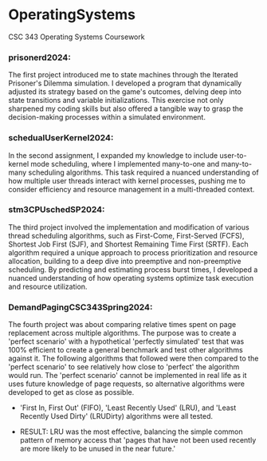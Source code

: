 # OperatingSystems
CSC 343 Operating Systems Coursework

### prisonerd2024:
The first project introduced me to state machines through the Iterated Prisoner's Dilemma simulation. I developed a program that dynamically adjusted its strategy based on the game's outcomes, delving deep into state transitions and variable initializations. This exercise not only sharpened my coding skills but also offered a tangible way to grasp the decision-making processes within a simulated environment.

### schedualUserKernel2024:
In the second assignment, I expanded my knowledge to include user-to-kernel mode scheduling, where I implemented many-to-one and many-to-many scheduling algorithms. This task required a nuanced understanding of how multiple user threads interact with kernel processes, pushing me to consider efficiency and resource management in a multi-threaded context.

### stm3CPUschedSP2024:
The third project involved the implementation and modification of various thread scheduling algorithms, such as First-Come, First-Served (FCFS), Shortest Job First (SJF), and Shortest Remaining Time First (SRTF). Each algorithm required a unique approach to process prioritization and resource allocation, building to a deep dive into preemptive and non-preemptive scheduling. By predicting and estimating process burst times, I developed a nuanced understanding of how operating systems optimize task execution and resource utilization.

### DemandPagingCSC343Spring2024:
The fourth project was about comparing relative times spent on page replacement across multiple algorithms. The purpose was to create a 'perfect scenario' with a hypothetical 'perfectly simulated' test that was 100% efficient to create a general benchmark and test other algorithms against it. The following algorithms that followed were then compared to the 'perfect scenario' to see relatively how close to 'perfect' the algorithm would run. The 'perfect scenario' cannot be implemented in real life as it uses future knowledge of page requests, so alternative algorithms were developed to get as close as possible.

- 'First In, First Out' (FIFO), 'Least Recently Used' (LRU), and 'Least Recently Used Dirty' (LRUDirty) algorithms were all tested.

- RESULT: LRU was the most effective, balancing the simple common pattern of memory access that 'pages that have not been used recently are more likely to be unused in the near future.'
